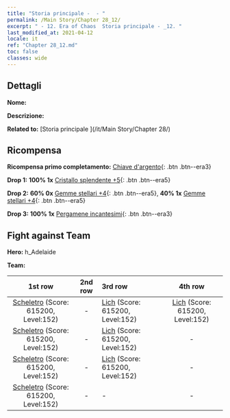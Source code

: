 ```yaml
---
title: "Storia principale -  - "
permalink: /Main Story/Chapter 28_12/
excerpt: " - 12. Era of Chaos  Storia principale - _12. "
last_modified_at: 2021-04-12
locale: it
ref: "Chapter 28_12.md"
toc: false
classes: wide
---
```


## Dettagli

 **Nome:** 

 **Descrizione:** 

 **Related to:** [Storia principale ](/it/Main Story/Chapter 28/)

## Ricompensa

 **Ricompensa primo completamento:** [Chiave d'argento](/it/Items/con_693/){: .btn .btn--era3}

 **Drop 1:** **100% 1x** [Cristallo splendente +5](/it/Items/mat_101/){: .btn .btn--era5}

 **Drop 2:** **60% 0x** [Gemme stellari +4](/it/Items/mat_93/){: .btn .btn--era5}, **40% 1x** [Gemme stellari +4](/it/Items/mat_93/){: .btn .btn--era5}

 **Drop 3:** **100% 1x** [Pergamene incantesimi](/it/Items/con_694/){: .btn .btn--era3}


## Fight against Team
 **Hero:** h_Adelaide

 **Team:**


  | 1st row | 2nd row | 3rd row | 4th row |
  |:----:|:----:|:----|:----:|
  | [Scheletro](/it/units/Skeleton/) (Score: 615200, Level:152)  | - | [Lich](/it/units/Lich/) (Score: 615200, Level:152)  | [Lich](/it/units/Lich/) (Score: 615200, Level:152)  |
  | [Scheletro](/it/units/Skeleton/) (Score: 615200, Level:152)  | - | [Lich](/it/units/Lich/) (Score: 615200, Level:152)  | - |
  | [Scheletro](/it/units/Skeleton/) (Score: 615200, Level:152)  | - | [Lich](/it/units/Lich/) (Score: 615200, Level:152)  | - |
  | [Scheletro](/it/units/Skeleton/) (Score: 615200, Level:152)  | - | - | - |



